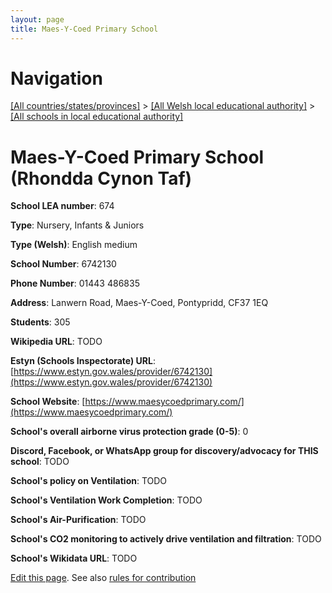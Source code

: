 ```yaml
---
layout: page
title: Maes-Y-Coed Primary School
---
```

# Navigation

[[All countries/states/provinces]](../../..) > [[All Welsh local educational authority]](../..) > [[All schools in local educational authority]](..)

# Maes-Y-Coed Primary School (Rhondda Cynon Taf)

**School LEA number**: 674

**Type**: Nursery, Infants & Juniors

**Type (Welsh)**: English medium

**School Number**: 6742130

**Phone Number**: 01443 486835

**Address**: Lanwern Road, Maes-Y-Coed, Pontypridd, CF37 1EQ

**Students**: 305

**Wikipedia URL**: TODO

**Estyn (Schools Inspectorate) URL**: [https://www.estyn.gov.wales/provider/6742130](https://www.estyn.gov.wales/provider/6742130)

**School Website**: [https://www.maesycoedprimary.com/](https://www.maesycoedprimary.com/)

**School's overall airborne virus protection grade (0-5)**: 0

**Discord, Facebook, or WhatsApp group for discovery/advocacy for THIS school**: TODO

**School's policy on Ventilation**: TODO

**School's Ventilation Work Completion**: TODO

**School's Air-Purification**: TODO

**School's CO2 monitoring to actively drive ventilation and filtration**: TODO

**School's Wikidata URL**: TODO




[Edit this page](https://github.com/ventilate-schools/Wales/edit/prif/./Rhondda_Cynon_Taf/Maes-Y-Coed_Primary_School.md). See also [rules for contribution](../../../contribution-rules/)